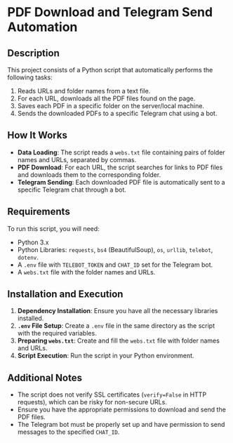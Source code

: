 # PDF Download and Telegram Send Automation

## Description
This project consists of a Python script that automatically performs the following tasks:
1. Reads URLs and folder names from a text file.
2. For each URL, downloads all the PDF files found on the page.
3. Saves each PDF in a specific folder on the server/local machine.
4. Sends the downloaded PDFs to a specific Telegram chat using a bot.

## How It Works
- **Data Loading**: The script reads a `webs.txt` file containing pairs of folder names and URLs, separated by commas.
- **PDF Download**: For each URL, the script searches for links to PDF files and downloads them to the corresponding folder.
- **Telegram Sending**: Each downloaded PDF file is automatically sent to a specific Telegram chat through a bot.

## Requirements
To run this script, you will need:
- Python 3.x
- Python Libraries: `requests`, `bs4` (BeautifulSoup), `os`, `urllib`, `telebot`, `dotenv`.
- A `.env` file with `TELEBOT_TOKEN` and `CHAT_ID` set for the Telegram bot.
- A `webs.txt` file with the folder names and URLs.

## Installation and Execution
1. **Dependency Installation**: Ensure you have all the necessary libraries installed.
2. **`.env` File Setup**: Create a `.env` file in the same directory as the script with the required variables.
3. **Preparing `webs.txt`**: Create and fill the `webs.txt` file with folder names and URLs.
4. **Script Execution**: Run the script in your Python environment.

## Additional Notes
- The script does not verify SSL certificates (`verify=False` in HTTP requests), which can be risky for non-secure URLs.
- Ensure you have the appropriate permissions to download and send the PDF files.
- The Telegram bot must be properly set up and have permission to send messages to the specified `CHAT_ID`.
